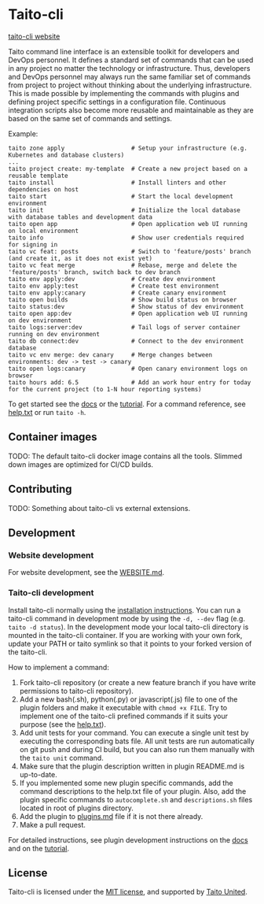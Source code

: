 # Taito-cli

[taito-cli website](https://github.com/TaitoUnited/taito-cli/blob/dev/www/README.md)

Taito command line interface is an extensible toolkit for developers and DevOps personnel. It defines a standard set of commands that can be used in any project no matter the technology or infrastructure. Thus, developers and DevOps personnel may always run the same familiar set of commands from project to project without thinking about the underlying infrastructure. This is made possible by implementing the commands with plugins and defining project specific settings in a configuration file. Continuous integration scripts also become more reusable and maintainable as they are based on the same set of commands and settings.

Example:

```
taito zone apply                   # Setup your infrastructure (e.g. Kubernetes and database clusters)
...
taito project create: my-template  # Create a new project based on a reusable template
taito install                      # Install linters and other dependencies on host
taito start                        # Start the local development environment
taito init                         # Initialize the local database with database tables and development data
taito open app                     # Open application web UI running on local environment
taito info                         # Show user credentials required for signing in
taito vc feat: posts               # Switch to 'feature/posts' branch (and create it, as it does not exist yet)
taito vc feat merge                # Rebase, merge and delete the 'feature/posts' branch, switch back to dev branch
taito env apply:dev                # Create dev environment
taito env apply:test               # Create test environment
taito env apply:canary             # Create canary environment
taito open builds                  # Show build status on browser
taito status:dev                   # Show status of dev environment
taito open app:dev                 # Open application web UI running on dev environment
taito logs:server:dev              # Tail logs of server container running on dev environment
taito db connect:dev               # Connect to the dev environment database
taito vc env merge: dev canary     # Merge changes between environments: dev -> test -> canary
taito open logs:canary             # Open canary environment logs on browser
taito hours add: 6.5               # Add an work hour entry for today for the current project (to 1-N hour reporting systems)
```

To get started see the [docs](https://github.com/TaitoUnited/taito-cli/tree/dev/docs/manual/README.md) or the [tutorial](https://github.com/TaitoUnited/taito-cli/tree/dev/docs/tutorial/README.md). For a command reference, see [help.txt](https://github.com/TaitoUnited/taito-cli/blob/dev/help.txt) or run `taito -h`.

## Container images

TODO: The default taito-cli docker image contains all the tools. Slimmed down images are optimized for CI/CD builds.

## Contributing

TODO: Something about taito-cli vs external extensions.

## Development

### Website development

For website development, see the [WEBSITE.md](WEBSITE.md).

### Taito-cli development

Install taito-cli normally using the [installation instructions](https://github.com/TaitoUnited/taito-cli/blob/dev/docs/manual/02-installation.md). You can run a taito-cli command in development mode by using the `-d, --dev` flag (e.g. `taito -d status`). In the development mode your local taito-cli directory is mounted in the taito-cli container. If you are working with your own fork, update your PATH or taito symlink so that it points to your forked version of the taito-cli.

How to implement a command:

1. Fork taito-cli repository (or create a new feature branch if you have write permissions to taito-cli repository).
2. Add a new bash(.sh), python(.py) or javascript(.js) file to one of the plugin folders and make it executable with `chmod +x FILE`. Try to implement one of the taito-cli prefined commands if it suits your purpose (see the [help.txt](https://github.com/TaitoUnited/taito-cli/blob/master/help.txt)).
3. Add unit tests for your command. You can execute a single unit test by executing the corresponding bats file. All unit tests are run automatically on git push and during CI build, but you can also run them manually with the `taito unit` command.
4. Make sure that the plugin description written in plugin README.md is up-to-date.
5. If you implemented some new plugin specific commands, add the command descriptions to the help.txt file of your plugin. Also, add the plugin specific commands to `autocomplete.sh` and `descriptions.sh` files located in root of plugins directory.
6. Add the plugin to [plugins.md](https://github.com/TaitoUnited/taito-cli/blob/dev/docs/plugins.md) file if it is not there already.
7. Make a pull request.

For detailed instructions, see plugin development instructions on the [docs](https://github.com/TaitoUnited/taito-cli/tree/dev/docs/manual/09-custom-plugins.md) and on the [tutorial](https://github.com/TaitoUnited/taito-cli/tree/dev/docs/tutorial/16-creating-a-plugin.md).

## License

Taito-cli is licensed under the [MIT license](https://github.com/TaitoUnited/taito-cli/blob/master/LICENSE), and supported by [Taito United](http://taitounited.fi/).
